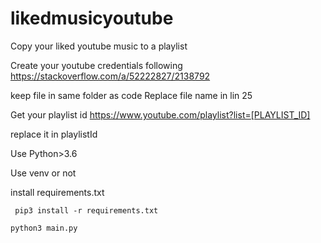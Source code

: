 # likedmusicyoutube
Copy your liked youtube music to a playlist

Create your youtube credentials following
https://stackoverflow.com/a/52222827/2138792

keep file in same folder as code
Replace file name in lin 25

Get your playlist id 
https://www.youtube.com/playlist?list=[PLAYLIST_ID]

replace it in playlistId

Use Python>3.6

Use venv or not

install requirements.txt

` pip3 install -r requirements.txt`

`python3 main.py`
